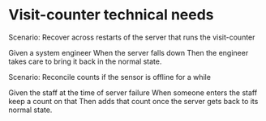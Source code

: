 # Visit-counter technical needs

Scenario: Recover across restarts of the server that runs the visit-counter

  Given a system engineer
  When the server falls down
  Then the engineer takes care to bring it back in the normal state.

Scenario: Reconcile counts if the sensor is offline for a while

  Given the staff at the time of server failure
  When someone enters the staff keep a count on that
  Then adds that count once the server gets back to its normal state.
